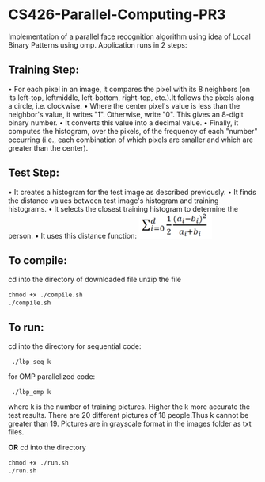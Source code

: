 # CS426-Parallel-Computing-PR3
Implementation of a parallel face recognition algorithm using idea of Local Binary Patterns using omp. Application runs in 2 steps:

## Training Step:
• For each pixel in an image, it compares the pixel with its 8 neighbors (on its left-top, leftmiddle,
left-bottom, right-top, etc.).It follows the pixels along a circle, i.e. clockwise.
• Where the center pixel's value is less than the neighbor's value, it writes "1". Otherwise, write "0".
This gives an 8-digit binary number.
• It converts this value into a decimal value.
• Finally, it computes the histogram, over the pixels, of the frequency of each "number" occurring (i.e., each
combination of which pixels are smaller and which are greater than the center).

## Test Step:
• It creates a histogram for the test image as described previously.
• It finds the distance values between test image's histogram and training histograms.
• It selects the closest training histogram to determine the person.
• It uses this distance function: 
![distance funct](/res/formula.PNG)

## To compile:
cd into the directory of downloaded file unzip the file
```
chmod +x ./compile.sh
./compile.sh
```

## To run:
cd into the directory
  for sequential code:
```
 ./lbp_seq k
```

for OMP parallelized code:
```
 ./lbp_omp k
```
where k is the number of training pictures. Higher the k more accurate the test results. There are 20 different pictures of 18 people.Thus k cannot be greater than 19. Pictures are in grayscale format in the images folder as txt files.

**OR**
cd into the directory
```
chmod +x ./run.sh
./run.sh
```
